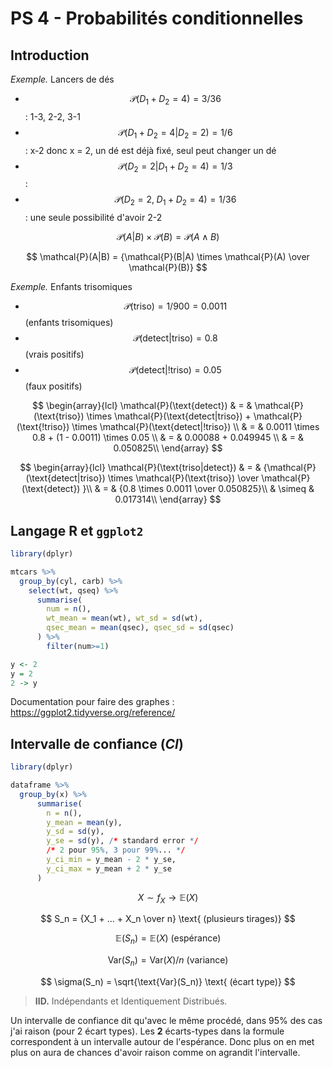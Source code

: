 # PS 4 - Probabilités conditionnelles

## Introduction

*Exemple.* Lancers de dés

- $$\mathcal{P}(D_1 + D_2 = 4) = 3/36$$ : 1-3, 2-2, 3-1
- $$\mathcal{P}(D_1 + D_2 = 4 | D_2 = 2) = 1/6$$ : x-2 donc x = 2, un dé est déjà fixé, seul peut changer un dé
- $$\mathcal{P}(D_2 = 2 | D_1 + D_2 = 4) = 1/3$$ :
- $$\mathcal{P}(D_2 = 2,\;D_1 + D_2 = 4) = 1/36$$ : une seule possibilité d'avoir 2-2

$$
\mathcal{P}(A|B) \times \mathcal{P}(B) = \mathcal{P}(A \land B)
$$

$$
\mathcal{P}(A|B) = {\mathcal{P}(B|A) \times \mathcal{P}(A) \over \mathcal{P}(B)}
$$

*Exemple.* Enfants trisomiques

- $$\mathcal{P}(\text{triso}) = 1/900 = 0.0011$$ (enfants trisomiques)
- $$\mathcal{P}(\text{detect|triso}) = 0.8$$ (vrais positifs)
- $$\mathcal{P}(\text{detect|!triso}) = 0.05$$ (faux positifs)

$$
\begin{array}{lcl}
\mathcal{P}(\text{detect}) & = & \mathcal{P}(\text{triso}) \times \mathcal{P}(\text{detect|triso}) + \mathcal{P}(\text{!triso}) \times \mathcal{P}(\text{detect|!triso}) \\
& = & 0.0011 \times 0.8 + (1 - 0.0011) \times 0.05 \\
& = & 0.00088 + 0.049945 \\
& = & 0.050825\\
\end{array}
$$

$$
\begin{array}{lcl}
\mathcal{P}(\text{triso|detect}) & = & {\mathcal{P}(\text{detect|triso}) \times \mathcal{P}(\text{triso}) \over \mathcal{P}(\text{detect}) }\\
 & = & {0.8 \times 0.0011 \over 0.050825}\\
 & \simeq & 0.017314\\
\end{array}
$$

## Langage R et `ggplot2`

```r
library(dplyr)

mtcars %>%
  group_by(cyl, carb) %>%
    select(wt, qseq) %>%
      summarise(
        num = n(),
        wt_mean = mean(wt), wt_sd = sd(wt),
        qsec_mean = mean(qsec), qsec_sd = sd(qsec)
      ) %>%
        filter(num>=1)
```

```r
y <- 2
y = 2
2 -> y
```

Documentation pour faire des graphes : <https://ggplot2.tidyverse.org/reference/>

## Intervalle de confiance (*CI*)

```r
library(dplyr)

dataframe %>%
  group_by(x) %>%
      summarise(
        n = n(),
        y_mean = mean(y),
        y_sd = sd(y),
        y_se = sd(y), /* standard error */
        /* 2 pour 95%, 3 pour 99%... */
        y_ci_min = y_mean - 2 * y_se,
        y_ci_max = y_mean + 2 * y_se
      )
```

$$
X \sim f_X \to \mathbb{E}(X)
$$

$$
S_n = {X_1 + ... + X_n \over n} \text{ (plusieurs tirages)}
$$

$$
\mathbb{E}(S_n) = \mathbb{E}(X) \text{ (espérance)}
$$

$$
\text{Var}(S_n) = \text{Var}(X)/n \text{ (variance)}
$$

$$
\sigma(S_n) = \sqrt{\text{Var}(S_n)} \text{ (écart type)}
$$

> **IID.** Indépendants et Identiquement Distribués.

Un intervalle de confiance dit qu'avec le même procédé, dans 95% des cas j'ai raison (pour 2 écart types). Les **2** écarts-types dans la formule correspondent à un intervalle autour de l'espérance. Donc plus on en met plus on aura de chances d'avoir raison comme on agrandit l'intervalle.
